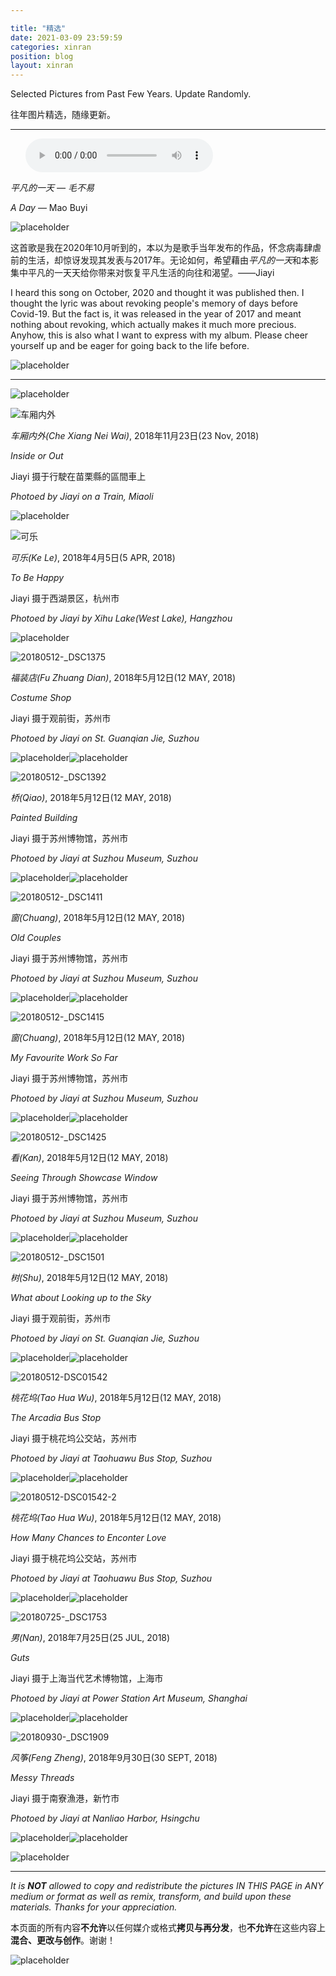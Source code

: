 ```yaml
---

title: "精选"
date: 2021-03-09 23:59:59
categories: xinran
position: blog
layout: xinran
---
```


Selected Pictures from Past Few Years. Update Randomly. 

往年图片精选，随缘更新。

---

<ul class="list-inline text-center">
<audio controls="controls">
    <source src="http://music.163.com/song/media/outer/url?id=569214247.mp3" type="audio/ogg">
    <source src="http://music.163.com/song/media/outer/url?id=569214247.mp3" type="audio/mpeg">
<embed height="50" width="1500" src="http://music.163.com/song/media/outer/url?id=569214247.mp3" />
</audio>
</ul>

*平凡的一天 — 毛不易*

*A Day* — Mao Buyi

![placeholder](https://gitee.com/shieldgary/blogimage/raw/master/placeholder.png)

这首歌是我在2020年10月听到的，本以为是歌手当年发布的作品，怀念病毒肆虐前的生活，却惊讶发现其发表与2017年。无论如何，希望藉由*平凡的一天*和本影集中平凡的一天天给你带来对恢复平凡生活的向往和渴望。——Jiayi

I heard this  song on October, 2020 and thought it was published then. I thought the lyric was about revoking people's memory of days before Covid-19. But the fact is, it was released in the year of 2017 and meant nothing about revoking, which actually makes it much more precious. Anyhow, this is also what I want to express with my album. Please cheer yourself up and be eager for going back to the life before.

![placeholder](https://gitee.com/shieldgary/blogimage/raw/master/placeholder.png)

---



![placeholder](https://gitee.com/shieldgary/blogimage/raw/master/placeholder.png)

![车厢内外](https://gitee.com/shieldgary/blogimage/raw/master/20181123-_DSC2091.jpg)

*车厢内外(Che Xiang Nei Wai)*, 2018年11月23日(23 Nov, 2018)

*Inside or Out*

Jiayi 摄于行駛在苗栗縣的區間車上

*Photoed by Jiayi on a Train, Miaoli*

![placeholder](https://gitee.com/shieldgary/blogimage/raw/master/placeholder.png)

![可乐](https://i.loli.net/2021/03/09/KC2TyYxnbZGjdve.jpg)

*可乐(Ke Le)*, 2018年4月5日(5 APR, 2018)

*To Be Happy*

Jiayi 摄于西湖景区，杭州市

*Photoed by Jiayi by Xihu Lake(West Lake), Hangzhou*

![placeholder](https://gitee.com/shieldgary/blogimage/raw/master/placeholder.png)

![20180512-_DSC1375](https://i.loli.net/2021/03/09/rMevqAi3VpsSFUG.jpg)

*福装店(Fu Zhuang Dian)*, 2018年5月12日(12 MAY, 2018)

*Costume Shop*

Jiayi 摄于观前街，苏州市

*Photoed by Jiayi on St. Guanqian Jie, Suzhou*

![placeholder](https://gitee.com/shieldgary/blogimage/raw/master/placeholder.png)![placeholder](https://gitee.com/shieldgary/blogimage/raw/master/placeholder.png)

![20180512-_DSC1392](https://i.loli.net/2021/03/09/teAmRUMlvxoyjVD.jpg)

*桥(Qiao)*, 2018年5月12日(12 MAY, 2018)

*Painted Building*

Jiayi 摄于苏州博物馆，苏州市

*Photoed by Jiayi at Suzhou Museum, Suzhou*

![placeholder](https://gitee.com/shieldgary/blogimage/raw/master/placeholder.png)![placeholder](https://gitee.com/shieldgary/blogimage/raw/master/placeholder.png)

![20180512-_DSC1411](https://i.loli.net/2021/03/09/VX3ijBvuRLrEOxw.jpg)

*窗(Chuang)*, 2018年5月12日(12 MAY, 2018)

*Old Couples*

Jiayi 摄于苏州博物馆，苏州市

*Photoed by Jiayi at Suzhou Museum, Suzhou*

![placeholder](https://gitee.com/shieldgary/blogimage/raw/master/placeholder.png)![placeholder](https://gitee.com/shieldgary/blogimage/raw/master/placeholder.png)

![20180512-_DSC1415](https://i.loli.net/2021/03/09/fY3QnOiMyNhLVja.jpg)

*窗(Chuang)*, 2018年5月12日(12 MAY, 2018)

*My Favourite Work So Far*

Jiayi 摄于苏州博物馆，苏州市

*Photoed by Jiayi at Suzhou Museum, Suzhou*

![placeholder](https://gitee.com/shieldgary/blogimage/raw/master/placeholder.png)![placeholder](https://gitee.com/shieldgary/blogimage/raw/master/placeholder.png)

![20180512-_DSC1425](https://i.loli.net/2021/03/09/HDFVcLk3NAoS8eU.jpg)

*看(Kan)*, 2018年5月12日(12 MAY, 2018)

*Seeing Through Showcase Window*

Jiayi 摄于苏州博物馆，苏州市

*Photoed by Jiayi at Suzhou Museum, Suzhou*

![placeholder](https://gitee.com/shieldgary/blogimage/raw/master/placeholder.png)![placeholder](https://gitee.com/shieldgary/blogimage/raw/master/placeholder.png)

![20180512-_DSC1501](https://i.loli.net/2021/03/09/pS8CAg6vr3ZtwaN.jpg)

*树(Shu)*, 2018年5月12日(12 MAY, 2018)

*What about Looking up to the Sky*

Jiayi 摄于观前街，苏州市

*Photoed by Jiayi on St. Guanqian Jie, Suzhou*

![placeholder](https://gitee.com/shieldgary/blogimage/raw/master/placeholder.png)![placeholder](https://gitee.com/shieldgary/blogimage/raw/master/placeholder.png)

![20180512-DSC01542](https://i.loli.net/2021/03/09/9P36yBujlGqfb1N.jpg)

*桃花坞(Tao Hua Wu)*, 2018年5月12日(12 MAY, 2018)

*The Arcadia Bus Stop*

Jiayi 摄于桃花坞公交站，苏州市

*Photoed by Jiayi at Taohuawu Bus Stop, Suzhou*

![placeholder](https://gitee.com/shieldgary/blogimage/raw/master/placeholder.png)![placeholder](https://gitee.com/shieldgary/blogimage/raw/master/placeholder.png)

![20180512-DSC01542-2](https://i.loli.net/2021/03/09/xstMSayOpl9Pe7k.jpg)

*桃花坞(Tao Hua Wu)*, 2018年5月12日(12 MAY, 2018)

*How Many Chances to Enconter Love*

Jiayi 摄于桃花坞公交站，苏州市

*Photoed by Jiayi at Taohuawu Bus Stop, Suzhou*

![placeholder](https://gitee.com/shieldgary/blogimage/raw/master/placeholder.png)![placeholder](https://gitee.com/shieldgary/blogimage/raw/master/placeholder.png)

![20180725-_DSC1753](https://i.loli.net/2021/03/09/JDc3aOzgEH4tkPR.jpg)

*男(Nan)*, 2018年7月25日(25 JUL, 2018)

*Guts*

Jiayi 摄于上海当代艺术博物馆，上海市

*Photoed by Jiayi at Power Station Art Museum, Shanghai*

![placeholder](https://gitee.com/shieldgary/blogimage/raw/master/placeholder.png)![placeholder](https://gitee.com/shieldgary/blogimage/raw/master/placeholder.png)

![20180930-_DSC1909](https://i.loli.net/2021/03/09/o5birkpsnaYuq1O.jpg)

*风筝(Feng Zheng)*, 2018年9月30日(30 SEPT, 2018)

*Messy Threads*

Jiayi 摄于南寮漁港，新竹市

*Photoed by Jiayi at Nanliao Harbor, Hsingchu*

![placeholder](https://gitee.com/shieldgary/blogimage/raw/master/placeholder.png)![placeholder](https://gitee.com/shieldgary/blogimage/raw/master/placeholder.png)





![placeholder](https://gitee.com/shieldgary/blogimage/raw/master/placeholder.png)



---

*It is **NOT** allowed to copy and redistribute the pictures IN THIS PAGE in ANY medium or format as well as remix, transform, and build upon these materials. Thanks for your appreciation.*

本页面的所有内容**不允许**以任何媒介或格式**拷贝与再分发**，也**不允许**在这些内容上**混合、更改与创作**。谢谢！

![placeholder](https://gitee.com/shieldgary/blogimage/raw/master/placeholder.png)
